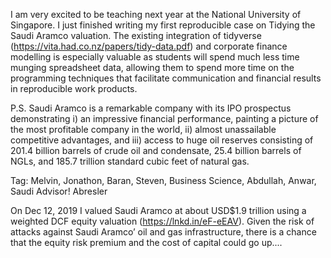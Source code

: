 I am very excited to be teaching next year at the National University of Singapore. I just finished writing my first reproducible case on Tidying the Saudi Aramco valuation. The existing integration of tidyverse (https://vita.had.co.nz/papers/tidy-data.pdf) and corporate finance modelling is especially valuable as students will spend much less time munging spreadsheet data, allowing them to spend more time on the programming techniques that facilitate communication and financial results in reproducible work products. 

P.S. Saudi Aramco is a remarkable company with its IPO prospectus demonstrating i) an impressive financial performance, painting a picture of the most profitable company in the world, ii) almost unassailable competitive advantages, and iii) access to huge oil reserves consisting of $201.4$ billion barrels of crude oil and condensate, $25.4$ billion barrels of NGLs, and $185.7$ trillion standard cubic feet of natural gas.

Tag: Melvin, Jonathon, Baran, Steven, Business Science, Abdullah, Anwar, Saudi Advisor!
Abresler


On Dec 12, 2019 I valued Saudi Aramco at about USD$1.9 trillion using a weighted DCF equity valuation (https://lnkd.in/eF-eEAV). Given the risk of attacks against Saudi Aramco’ oil and gas infrastructure, there is a chance that the equity risk premium and the cost of capital could go up....